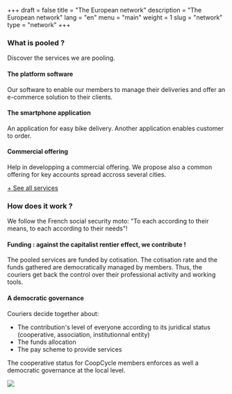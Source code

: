 +++
draft = false
title = "The European network"
description = "The European network"
lang = "en"
menu = "main"
weight = 1
slug = "network"
type = "network"
+++

<div class="row justify-content-center banner">
    <div class="col-md-8 col-md-offset-2 text-center">
        <h3 class="h3">What is pooled ?</h3>
        <p>
            Discover the services we are pooling.
        </p>
    </div>
</div>

<div class="row">
    <div class="col-md-4 text-center">
        <i class="join-icon icon-platform"></i>
        <h4 class="h4">The platform software</h4>
        <p>Our software to enable our members to manage their deliveries and offer an e-commerce solution to their clients.</p>
    </div>
    <div class="col-md-4 text-center">
        <i class="join-icon icon-smartphone"></i>
        <h4 class="h4">The smartphone application</h4>
        <p>An application for easy bike delivery. Another application enables customer to order.</p>
    </div>
    <div class="col-md-4 text-center">
        <i class="join-icon icon-business"></i>
        <h4 class="h4">Commercial offering</h4>
        <p>Help in developping a commercial offering. We propose also a common offering for key accounts spread accross several cities.</p>
    </div>
</div>

<p>
    <a id="show-more-services" href="#show-more-services">+ See all services</a>
</p>

<div id="more-services" style="display:none;opacity: 0;">
    <div class="row">
        <div class="col-md-4 text-center">
            <i class="join-icon icon-eye"></i>
            <h4 class="h4">Visibility & brand</h4>
            <p>A well-known european brand equity.</p>
        </div>
        <div class="col-md-4 text-center">
            <i class="join-icon icon-judiciary"></i>
            <h4 class="h4">Administrative and legal</h4>
            <p>Say goodbye to red tape, an administrative service deals with your receipts, your contracts or your legal status !</p>
        </div>
        <div class="col-md-4 text-center">
            <i class="join-icon icon-vault"></i>
            <h4 class="h4">Payments warranty</h4>
            <p>Warrant instant payments, thus helping financial stability for coops.</p>
        </div>
    </div>
    <div class="row">
        <div class="col-md-4 text-center">
            <i class="join-icon icon-money"></i>
            <h4 class="h4">Fundings & calls for proposal</h4>
            <p>Getting local and european subsidies for members, common response to call for proposals.</p>
        </div>
        <div class="col-md-4 text-center">
            <i class="join-icon icon-insurance"></i>
            <h4 class="h4">Insurances</h4>
            <p>Negociate high-quality insurance contracts to face the bike delivery risks.</p>
        </div>
        <div class="col-md-4 text-center">
            <i class="join-icon icon-plus"></i>
            <h4 class="h4">And more...</h4>
            <p>Solidarity funds, trainings, pooled buys...</p>
        </div>
    </div>
</div>

<div class="row justify-content-center">
    <div class="col-md-8 col-md-offset-2 text-center banner">
        <h3 class="h3">How does it work ?</h3>
        <p>
            We follow the French social security moto: "To each according to their means, to each according to their needs"!
        </p>
    </div>
</div>

<div class="row">
    <div class="col-md-6">
        <h4 class="h4">Funding : against the capitalist rentier effect, we contribute !</h4>
        <p>The pooled services are funded by cotisation. The cotisation rate and the funds gathered are democratically managed by members. Thus, the couriers get back the control over their professional activity and working tools.</p>
        <h4 class="h4">A democratic governance</h4>
        <p>Couriers decide together about:
            <ul>
                <li>The contribution's level of everyone according to its juridical status  (cooperative, association, institutionnal entity)</li>
                <li>The funds allocation</li>
                <li>The pay scheme to provide services</li>
            </ul>
        </p>
        <p>
            The cooperative status for CoopCycle members enforces as well a democratic governance at the local level.
        </p>
    </div>
    <div class="col-md-6" id="european-governance">
        <img src="/images/european-network/governance.png">
    </div>
</div>
